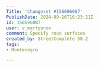 ```yaml
---
Title: 'Changeset #156696087'
PublishDate: 2024-09-16T16:23:21Z
id: 156696087
user: v_martyanov
comment: Specify road surfaces
created_by: StreetComplete 58.2
tags:
- Montenegro

---
```

